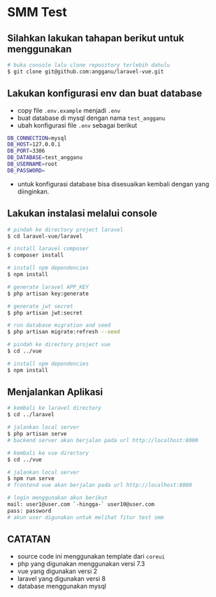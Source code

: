 # SMM Test

## Silahkan lakukan tahapan berikut untuk menggunakan

``` bash
# buka console lalu clone repository terlebih dahulu
$ git clone git@github.com:angganu/laravel-vue.git
```

## Lakukan konfigurasi env dan buat database

* copy file `.env.example` menjadi `.env`
* buat database di mysql dengan nama `test_angganu`
* ubah konfigurasi file `.env` sebagai berikut 
``` bash
DB_CONNECTION=mysql
DB_HOST=127.0.0.1
DB_PORT=3306
DB_DATABASE=test_angganu
DB_USERNAME=root
DB_PASSWORD=
```
* untuk konfigurasi database bisa disesuaikan kembali dengan yang diinginkan.

## Lakukan instalasi melalui console

``` bash
# pindah ke directory project laravel
$ cd laravel-vue/laravel

# install laravel composer
$ composer install

# install npm dependencies
$ npm install

# generate laravel APP_KEY
$ php artisan key:generate

# generate jwt secret
$ php artisan jwt:secret

# run database migration and seed
$ php artisan migrate:refresh --seed

# pindah ke directory project vue
$ cd ../vue

# install npm dependencies
$ npm install
```
## Menjalankan Aplikasi

``` bash
# kembali ke laravel directory
$ cd ../laravel

# jalankan local server
$ php artisan serve
# backend server akan berjalan pada url http://localhost:8000

# kembali ke vue directory
$ cd ../vue

# jalankan local server
$ npm run serve
# frontend vue akan berjalan pada url http://localhost:8080

# login menggunakan akun berikut
mail: user1@user.com `-hingga-` user10@user.com
pass: password
# akun user digunakan untuk melihat fitur test smm
```

## CATATAN

* source code ini menggunakan template dari `coreui`
* php yang digunakan menggunakan versi 7.3
* vue yang digunakan versi 2
* laravel yang digunakan versi 8
* database menggunakan mysql
